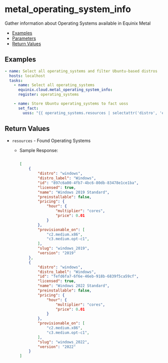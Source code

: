 # metal_operating_system_info

Gather information about Operating Systems available in Equinix Metal


- [Examples](#examples)
- [Parameters](#parameters)
- [Return Values](#return-values)

## Examples

```yaml
- name: Select all operating_systems and filter Ubuntu-based distros
  hosts: localhost
  tasks:
    - name: Select all operating_systems
      equinix.cloud.metal_operating_system_info:
      register: operating_systems

    - name: Store Ubuntu operating_systems to fact uoss
      set_fact:
        uoss: "{{ operating_systems.resources | selectattr('distro', 'equalto', 'ubuntu') | list }}"

```










## Return Values

- `resources` - Found Operating Systems

    - Sample Response:
        ```json
        
        [
            {
                "distro": "windows",
                "distro_label": "Windows",
                "id": "897c6a00-4fb7-4bc6-80db-83478e1ce1ba",
                "licensed": true,
                "name": "Windows 2019 Standard",
                "preinstallable": false,
                "pricing": {
                    "hour": {
                        "multiplier": "cores",
                        "price": 0.01
                    }
                },
                "provisionable_on": [
                    "c2.medium.x86",
                    "c3.medium.opt-c1",
                ],
                "slug": "windows_2019",
                "version": "2019"
            },
            {
                "distro": "windows",
                "distro_label": "Windows",
                "id": "fefd6fa7-6f6e-46eb-918b-6839f5ca59cf",
                "licensed": true,
                "name": "Windows 2022 Standard",
                "preinstallable": false,
                "pricing": {
                    "hour": {
                        "multiplier": "cores",
                        "price": 0.01
                    }
                },
                "provisionable_on": [
                    "c2.medium.x86",
                    "c3.medium.opt-c1",
                ],
                "slug": "windows_2022",
                "version": "2022"
            }
        ]
        ```


